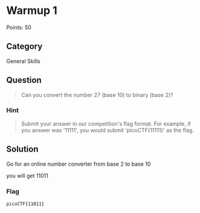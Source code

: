 # Warmup 1
Points: 50

## Category
General Skills

## Question
>Can you convert the number 27 (base 10) to binary (base 2)? 

### Hint
>Submit your answer in our competition's flag format. For example, if you answer was '11111', you would submit 'picoCTF{11111}' as the flag.

## Solution
Go for an online number converter from base 2 to base 10

you will get 11011

### Flag
`picoCTF{11011}`

